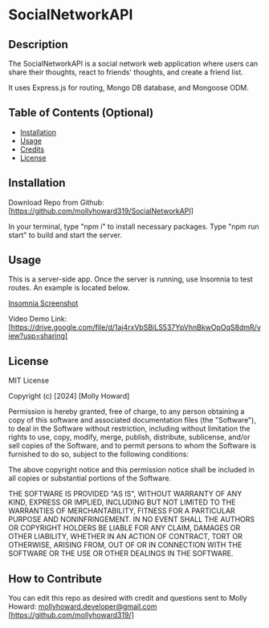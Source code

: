 # SocialNetworkAPI

## Description

The SocialNetworkAPI is a social network web application where users can share their thoughts, react to friends' thoughts, and create a friend list. 

It uses Express.js for routing, Mongo DB database, and Mongoose ODM. 

## Table of Contents (Optional)

- [Installation](#installation)
- [Usage](#usage)
- [Credits](#credits)
- [License](#license)

## Installation
Download Repo from Github: [https://github.com/mollyhoward319/SocialNetworkAPI] 

In your terminal, type "npm i" to install necessary packages.
Type "npm run start" to build and start the server.

## Usage

This is a server-side app. Once the server is running, use Insomnia to test routes. An example is located below. 


[Insomnia Screenshot](assets/images/screenshot.png)


  Video Demo Link: [https://drive.google.com/file/d/1aj4rxVbSBiLS537YpVhnBkwOpOqS8dmR/view?usp=sharing]



## License

MIT License

Copyright (c) [2024] [Molly Howard]

Permission is hereby granted, free of charge, to any person obtaining a copy of this software and associated documentation files (the "Software"), to deal in the Software without restriction, including without limitation the rights to use, copy, modify, merge, publish, distribute, sublicense, and/or sell copies of the Software, and to permit persons to whom the Software is furnished to do so, subject to the following conditions:

The above copyright notice and this permission notice shall be included in all copies or substantial portions of the Software.

THE SOFTWARE IS PROVIDED "AS IS", WITHOUT WARRANTY OF ANY KIND, EXPRESS OR IMPLIED, INCLUDING BUT NOT LIMITED TO THE WARRANTIES OF MERCHANTABILITY, FITNESS FOR A PARTICULAR PURPOSE AND NONINFRINGEMENT. IN NO EVENT SHALL THE AUTHORS OR COPYRIGHT HOLDERS BE LIABLE FOR ANY CLAIM, DAMAGES OR OTHER LIABILITY, WHETHER IN AN ACTION OF CONTRACT, TORT OR OTHERWISE, ARISING FROM, OUT OF OR IN CONNECTION WITH THE SOFTWARE OR THE USE OR OTHER DEALINGS IN THE SOFTWARE.


## How to Contribute

You can edit this repo as desired with credit and questions sent to Molly Howard: mollyhoward.developer@gmail.com [https://github.com/mollyhoward319/]
